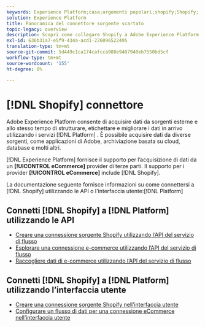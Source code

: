 ```yaml
---
keywords: Experience Platform;casa;argomenti popolari;shopify;Shopify;
solution: Experience Platform
title: Panoramica del connettore sorgente scartato
topic-legacy: overview
description: Scopri come collegare Shopify a Adobe Experience Platform utilizzando le API o l’interfaccia utente.
exl-id: 636b31a7-e5f9-434a-acd1-226096522495
translation-type: tm+mt
source-git-commit: 5d449c1ca174cafcca988e9487940eb7550bd5cf
workflow-type: tm+mt
source-wordcount: '155'
ht-degree: 0%

---
```


# [!DNL Shopify] connettore

Adobe Experience Platform consente di acquisire dati da sorgenti esterne e allo stesso tempo di strutturare, etichettare e migliorare i dati in arrivo utilizzando i servizi [!DNL Platform] . È possibile acquisire dati da diverse sorgenti, come applicazioni di Adobe, archiviazione basata su cloud, database e molti altri.

[!DNL Experience Platform] fornisce il supporto per l’acquisizione di dati da un  **[!UICONTROL eCommerce]** provider di terze parti. Il supporto per i provider **[!UICONTROL eCommerce]** include [!DNL Shopify].

La documentazione seguente fornisce informazioni su come connettersi a [!DNL Shopify] utilizzando le API o l&#39;interfaccia utente:[!DNL Platform]

## Connetti [!DNL Shopify] a [!DNL Platform] utilizzando le API

- [Creare una connessione sorgente Shopify utilizzando l’API del servizio di flusso](../../tutorials/api/create/ecommerce/shopify.md)
- [Esplorare una connessione e-commerce utilizzando l’API del servizio di flusso](../../tutorials/api/explore/ecommerce.md)
- [Raccogliere dati di e-commerce utilizzando l’API del servizio di flusso](../../tutorials/api/collect/ecommerce.md)

## Connetti [!DNL Shopify] a [!DNL Platform] utilizzando l’interfaccia utente

- [Creare una connessione sorgente Shopify nell’interfaccia utente](../../tutorials/ui/create/ecommerce/shopify.md)
- [Configurare un flusso di dati per una connessione eCommerce nell’interfaccia utente](../../tutorials/ui/dataflow/ecommerce.md)
